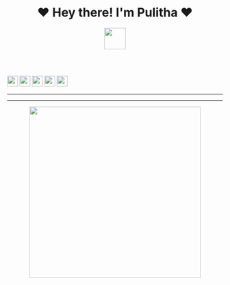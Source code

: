 
<h1 align="center"><b>❤️ Hey there! I'm Pulitha  ❤️</b></h1> 

<p align='center'>
  <a href="https://www.python.org/" alt="made-with-python"> <img src="https://github.com/souvikguria98/souvikguria98/blob/master/Hi.gif"width="50" /> </a>
</p><br><br>









<!-- programming langs i work-->
<p align="left">
<img src="https://i.ibb.co/g6xRn5j/ebb6af261fc4.png" width="25px" height="25px"/>
<img src="https://i.ibb.co/fxdjzm3/651b38bc8ab6.png" width="25px" height="25px"/>
<img src="https://i.ibb.co/SfjbmYJ/d007afb6b40e.png" width="25px" height="25px"/>
<img src="https://i.ibb.co/4snFd5N/6cfd03aa4894.png" width="25px" height="25px"/>
<img src="https://i.ibb.co/4W2GHjM/4a7d2d39ab90.png" width="25px" height="25px"/>
 



---
 ___
 

<p align="center"><a href="https://github.com/Pulithasethnindu"><img src="https://i.ibb.co/54ZG2ts/ee26578f36f6.jpg" width="400"></a></p>







